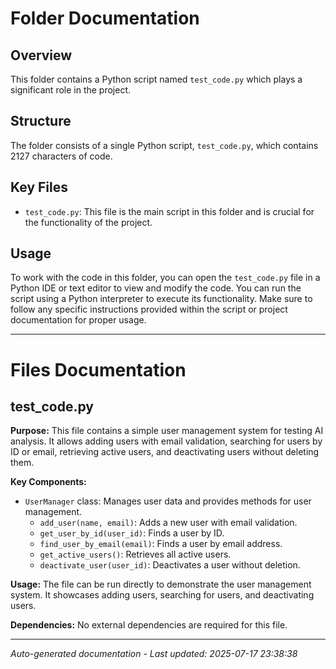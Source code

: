 # Folder Documentation

## Overview
This folder contains a Python script named `test_code.py` which plays a significant role in the project.

## Structure
The folder consists of a single Python script, `test_code.py`, which contains 2127 characters of code.

## Key Files
- `test_code.py`: This file is the main script in this folder and is crucial for the functionality of the project.

## Usage
To work with the code in this folder, you can open the `test_code.py` file in a Python IDE or text editor to view and modify the code. You can run the script using a Python interpreter to execute its functionality. Make sure to follow any specific instructions provided within the script or project documentation for proper usage.

---

# Files Documentation

## test_code.py

**Purpose:** This file contains a simple user management system for testing AI analysis. It allows adding users with email validation, searching for users by ID or email, retrieving active users, and deactivating users without deleting them.

**Key Components:**
- `UserManager` class: Manages user data and provides methods for user management.
  - `add_user(name, email)`: Adds a new user with email validation.
  - `get_user_by_id(user_id)`: Finds a user by ID.
  - `find_user_by_email(email)`: Finds a user by email address.
  - `get_active_users()`: Retrieves all active users.
  - `deactivate_user(user_id)`: Deactivates a user without deletion.

**Usage:** The file can be run directly to demonstrate the user management system. It showcases adding users, searching for users, and deactivating users.

**Dependencies:** No external dependencies are required for this file.

---
*Auto-generated documentation - Last updated: 2025-07-17 23:38:38*
